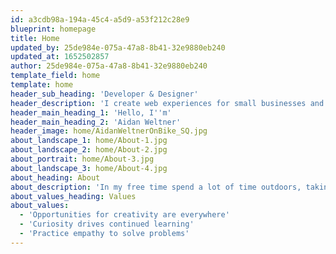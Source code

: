 ```yaml
---
id: a3cdb98a-194a-45c4-a5d9-a53f212c28e9
blueprint: homepage
title: Home
updated_by: 25de984e-075a-47a8-8b41-32e9880eb240
updated_at: 1652502857
author: 25de984e-075a-47a8-8b41-32e9880eb240
template_field: home
template: home
header_sub_heading: 'Developer & Designer'
header_description: 'I create web experiences for small businesses and provide creative, technical solutions for difficult marketing and operations problems.'
header_main_heading_1: 'Hello, I''m'
header_main_heading_2: 'Aidan Weltner'
header_image: home/AidanWeltnerOnBike_SQ.jpg
about_landscape_1: home/About-1.jpg
about_landscape_2: home/About-2.jpg
about_portrait: home/About-3.jpg
about_landscape_3: home/About-4.jpg
about_heading: About
about_description: 'In my free time spend a lot of time outdoors, taking photographs, exploring new places, and tinkering. I''m an avid cyclist, snowboarder, hiker, camper, and hunter. I develop my own film photographs and collect vintage cameras. I love learning new skills, constantly improving my craft and pursuing new interests. In my work I love coming up with creative solutions to difficult problems.'
about_values_heading: Values
about_values:
  - 'Opportunities for creativity are everywhere'
  - 'Curiosity drives continued learning'
  - 'Practice empathy to solve problems'
---
```


